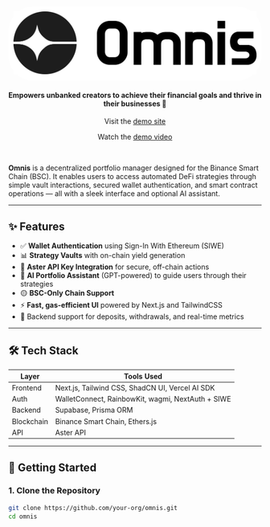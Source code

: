 <p align="center">
  <a href="">
    <div style="background-color: white; display: inline-block; padding: 10px; border-radius: 50px;">
        <img src="./public/omnis-logo.png" alt="omnis logo" width="500" />
    </div>
  </a>
</p>

<h4 align="center">Empowers unbanked creators to achieve their financial goals and thrive in their businesses 🏦</h4>
<p align="center">Visit the <a href="" target="_blank">demo site</a></p>
<p align="center">Watch the <a href="" target="_blank">demo video</a></p>
<br />

**Omnis** is a decentralized portfolio manager designed for the Binance Smart Chain (BSC). It enables users to access automated DeFi strategies through simple vault interactions, secured wallet authentication, and smart contract operations — all with a sleek interface and optional AI assistant.

---

## ✨ Features

- ✅ **Wallet Authentication** using Sign-In With Ethereum (SIWE)
- 📊 **Strategy Vaults** with on-chain yield generation
- 🔐 **Aster API Key Integration** for secure, off-chain actions
- 🧠 **AI Portfolio Assistant** (GPT-powered) to guide users through their strategies
- 🟡 **BSC-Only Chain Support**
- ⚡️ **Fast, gas-efficient UI** powered by Next.js and TailwindCSS
- 🔌 Backend support for deposits, withdrawals, and real-time metrics

---

## 🛠️ Tech Stack

| Layer      | Tools Used                                        |
| ---------- | ------------------------------------------------- |
| Frontend   | Next.js, Tailwind CSS, ShadCN UI, Vercel AI SDK   |
| Auth       | WalletConnect, RainbowKit, wagmi, NextAuth + SIWE |
| Backend    | Supabase, Prisma ORM                              |
| Blockchain | Binance Smart Chain, Ethers.js                    |
| API        | Aster API                                         |

---

## 🚀 Getting Started

### 1. Clone the Repository

```bash
git clone https://github.com/your-org/omnis.git
cd omnis

